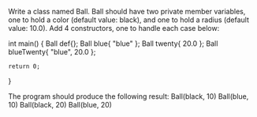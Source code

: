 Write a class named Ball. Ball should have two private member variables, one to hold a color (default value: black), and one to hold a radius (default value: 10.0). Add 4 constructors, one to handle each case below:

int main()
{
    Ball def{};
    Ball blue{ "blue" };
    Ball twenty{ 20.0 };
    Ball blueTwenty{ "blue", 20.0 };

    return 0;
}


The program should produce the following result:
Ball(black, 10)
Ball(blue, 10)
Ball(black, 20)
Ball(blue, 20)